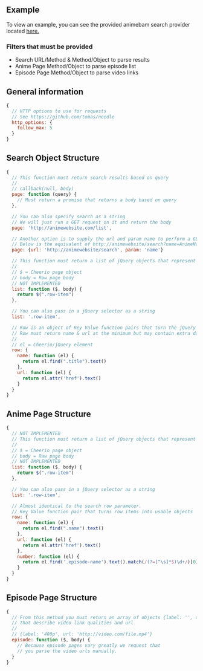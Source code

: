 ## Example

To view an example, you can see the provided animebam search provider located [here.](https://github.com/roflmuffin/aniscrape-animebam)

### Filters that must be provided
  - Search URL/Method & Method/Object to parse results
  - Anime Page Method/Object to parse episode list
  - Episode Page Method/Object to parse video links

## General information
```js
{
  // HTTP options to use for requests
  // See https://github.com/tomas/needle
  http_options: {
    follow_max: 5
  }
}
```

## Search Object Structure
```js
{
  // This function must return search results based on query
  //
  // callback(null, body)
  page: function (query) {
    // Must return a promise that returns a body based on query
  },

  // You can also specify search as a string
  // We will just run a GET request on it and return the body
  page: 'http://animewebsite.com/list',

  // Another option is to supply the url and param name to perform a GET query
  // Below is the equivalent of http://animewebsite/search?name=AnimeName
  page: {url: 'http://animewebsite/search', param: 'name'}

  // This function must return a list of jQuery objects that represent a search result item
  //
  // $ = Cheerio page object
  // body = Raw page body
  // NOT IMPLEMENTED
  list: function ($, body) {
    return $(".row-item")
  },

  // You can also pass in a jQuery selector as a string
  list: '.row-item',   

  // Row is an object of Key Value function pairs that turn the jQuery row into data
  // Row must return name & url at the minimum but may contain extra data.
  //
  // el = Cheerio/jQuery element
  row: {
    name: function (el) {
      return el.find(".title").text()
    },
    url: function (el) {
      return el.attr('href').text()
    }
  }
}
```

## Anime Page Structure
```js
{
  // NOT IMPLEMENTED
  // This function must return a list of jQuery objects that represent a search result item
  //
  // $ = Cheerio page object
  // body = Raw page body
  // NOT IMPLEMENTED
  list: function ($, body) {
    return $(".row-item")
  },

  // You can also pass in a jQuery selector as a string
  list: '.row-item',

  // Almost identical to the search row parameter.
  // Key Value function pair that turns row items into usable objects
  row: {
    name: function (el) {
      return el.find(".name").text()
    },
    url: function (el) {
      return el.attr('href').text()
    },
    number: function (el) {
      return el.find('.episode-name').text().match(/(?=[^\s]*$)\d+/)[0]
    }
  }
}
```

## Episode Page Structure
```js
{
  // From this method you must return an array of objects {label: '', url: ''}
  // That describe video link qualities and url
  //
  // {label: '480p', url: 'http://video.com/file.mp4'}
  episode: function ($, body) {
    // Because episode pages vary greatly we request that
    // you parse the video urls manually.
  }
}
```
